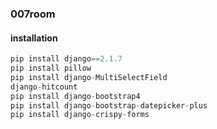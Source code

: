 ### 007room


#### installation

```python
pip install django==2.1.7
pip install pillow
pip install django-MultiSelectField
django-hitcount
pip install django-bootstrap4
pip install django-bootstrap-datepicker-plus
pip install django-crispy-forms
```  
